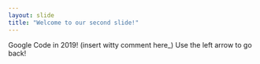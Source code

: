 ```yaml
---
layout: slide
title: "Welcome to our second slide!"
---
```

Google Code in 2019! (insert witty comment here_)
Use the left arrow to go back!
